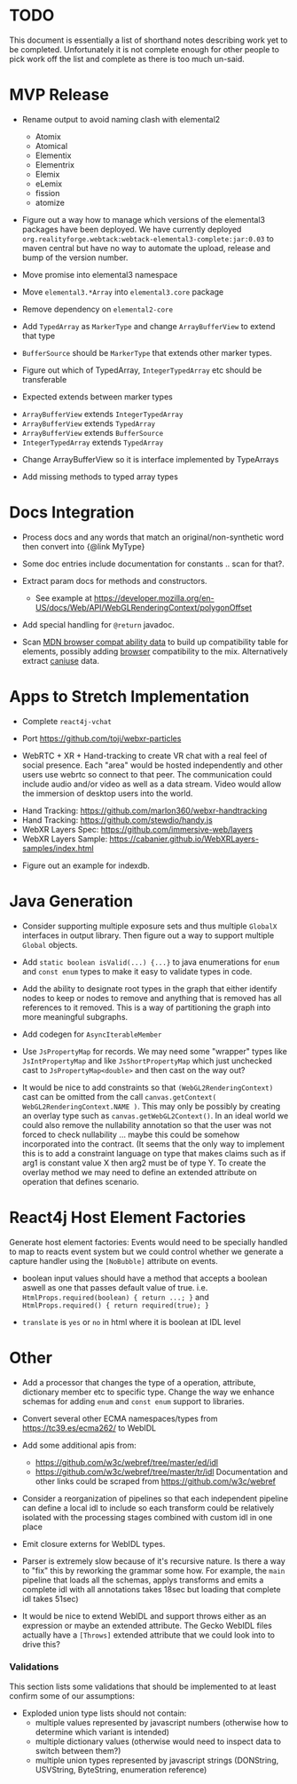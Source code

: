 # TODO

This document is essentially a list of shorthand notes describing work yet to be completed.
Unfortunately it is not complete enough for other people to pick work off the list and
complete as there is too much un-said.

# MVP Release

* Rename output to avoid naming clash with elemental2
  - Atomix
  - Atomical
  - Elementix
  - Elementrix
  - Elemix
  - eLemix
  - fission
  - atomize

* Figure out a way how to manage which versions of the elemental3 packages have been deployed. We
  have currently deployed `org.realityforge.webtack:webtack-elemental3-complete:jar:0.03` to maven central
  but have no way to automate the upload, release and bump of the version number.

* Move promise into elemental3 namespace

* Move `elemental3.*Array` into `elemental3.core` package

* Remove dependency on `elemental2-core`

* Add `TypedArray` as `MarkerType` and change `ArrayBufferView` to extend that type

* `BufferSource` should be `MarkerType` that extends other marker types.

* Figure out which of TypedArray, `IntegerTypedArray` etc should be transferable

* Expected extends between marker types
 - `ArrayBufferView` extends `IntegerTypedArray`
 - `ArrayBufferView` extends `TypedArray`
 - `ArrayBufferView` extends `BufferSource`
 - `IntegerTypedArray` extends `TypedArray`

* Change ArrayBufferView so it is interface implemented by TypeArrays

* Add missing methods to typed array types

# Docs Integration

* Process docs and any words that match an original/non-synthetic word then convert into {@link MyType}

* Some doc entries include documentation for constants .. scan for that?.

* Extract param docs for methods and constructors.
  - See example at https://developer.mozilla.org/en-US/docs/Web/API/WebGLRenderingContext/polygonOffset

* Add special handling for `@return` javadoc.

* Scan [MDN browser compat ability data](https://github.com/mdn/browser-compat-data/tree/master/api) to
  build up compatibility table for elements, possibly adding
  [browser](https://github.com/mdn/browser-compat-data/tree/master/browsers) compatibility to the mix.
  Alternatively extract [caniuse](https://github.com/Fyrd/caniuse) data.

# Apps to Stretch Implementation

* Complete `react4j-vchat`

* Port https://github.com/toji/webxr-particles

* WebRTC + XR + Hand-tracking to create VR chat with a real feel of social presence. Each "area" would be hosted
  independently and other users use webrtc so connect to that peer. The communication could include audio and/or
  video as well as a data stream. Video would allow the immersion of desktop users into the world.
 - Hand Tracking: https://github.com/marlon360/webxr-handtracking
 - Hand Tracking: https://github.com/stewdio/handy.js
 - WebXR Layers Spec: https://github.com/immersive-web/layers
 - WebXR Layers Sample: https://cabanier.github.io/WebXRLayers-samples/index.html

* Figure out an example for indexdb.

# Java Generation

* Consider supporting multiple exposure sets and thus multiple `GlobalX` interfaces in output library. Then figure out a way to support multiple `Global` objects.

* Add `static boolean isValid(...) {...}` to java enumerations for `enum` and `const enum` types to make it easy to validate types in code.

* Add the ability to designate root types in the graph that either identify nodes to keep or nodes to remove
  and anything that is removed has all references to it removed. This is a way of partitioning the graph into
  more meaningful subgraphs.

* Add codegen for `AsyncIterableMember`

* Use `JsPropertyMap` for records. We may need some "wrapper" types like `JsIntPropertyMap` and like `JsShortPropertyMap`
  which just unchecked cast to `JsPropertyMap<double>` and then cast on the way out?

* It would be nice to add constraints so that `(WebGL2RenderingContext)` cast can be omitted from the call
  `canvas.getContext( WebGL2RenderingContext.NAME )`. This may only be possibly by creating an overlay type such as
  `canvas.getWebGL2Context()`. In an ideal world we could also remove the nullability annotation so that the user
  was not forced to check nullability ... maybe this could be somehow incorporated into the contract. (It seems that
  the only way to implement this is to add a constraint language on type that makes claims such as if arg1 is constant
  value X then arg2 must be of type Y. To create the overlay method we may need to define an extended attribute on
  operation that defines scenario.

# React4j Host Element Factories

Generate host element factories: Events would need to be specially handled to map to reacts event system but we could control whether we generate a capture handler using the `[NoBubble]` attribute on events.

* boolean input values should have a method that accepts a boolean aswell as one that passes default value of true. i.e. `HtmlProps.required(boolean) { return ...; }` and `HtmlProps.required() { return required(true); }`

* `translate` is `yes` or `no` in html where it is boolean at IDL level

# Other

* Add a processor that changes the type of a operation, attribute, dictionary member etc to specific type.
  Change the way we enhance schemas for adding `enum` and `const enum` support to libraries.

* Convert several other ECMA namespaces/types from https://tc39.es/ecma262/ to WebIDL

* Add some additional apis from:
  - https://github.com/w3c/webref/tree/master/ed/idl
  - https://github.com/w3c/webref/tree/master/tr/idl
  Documentation and other links could be scraped from https://github.com/w3c/webref

* Consider a reorganization of pipelines so that each independent pipeline can define a local idl to
  include so each transform could be relatively isolated with the processing stages combined with custom
  idl in one place

* Emit closure externs for WebIDL types.

* Parser is extremely slow because of it's recursive nature. Is there a way to "fix" this by reworking the
  grammar some how. For example, the `main` pipeline that loads all the schemas, applys transforms and emits
  a complete idl with all annotations takes 18sec but loading that complete idl takes 51sec)

* It would be nice to extend WebIDL and support throws either as an expression or maybe an extended attribute.
  The Gecko WebIDL files actually have a `[Throws]` extended attribute that we could look into to drive this?

### Validations

This section lists some validations that should be implemented to at least confirm some of our assumptions:

* Exploded union type lists should not contain:
  * multiple values represented by javascript numbers (otherwise how to determine which variant is intended)
  * multiple dictionary values (otherwise would need to inspect data to switch between them?)
  * multiple union types represented by javascript strings (DONString, USVString, ByteString, enumeration reference)
